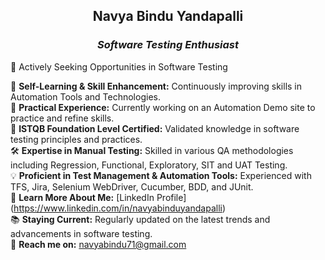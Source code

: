 ## **<p align="center">Navya Bindu Yandapalli</p>**
### *<p align="center">Software Testing Enthusiast</p>*

🚀 Actively Seeking Opportunities in Software Testing

🌟 **Self-Learning & Skill Enhancement:** Continuously improving skills in Automation Tools and Technologies.</br>
🔧 **Practical Experience:** Currently working on an Automation Demo site to practice and refine skills.</br>
📜 **ISTQB Foundation Level Certified:** Validated knowledge in software testing principles and practices.</br>
🛠️ **Expertise in Manual Testing:** Skilled in various QA methodologies including Regression, Functional, Exploratory, SIT and UAT Testing.</br>
💡 **Proficient in Test Management & Automation Tools:** Experienced with TFS, Jira, Selenium WebDriver, Cucumber, BDD, and JUnit.</br>
🔗 **Learn More About Me:** [LinkedIn Profile] (https://www.linkedin.com/in/navyabinduyandapalli)</br>
📚 **Staying Current:** Regularly updated on the latest trends and advancements in software testing.</br>
📧 **Reach me on:** navyabindu71@gmail.com
